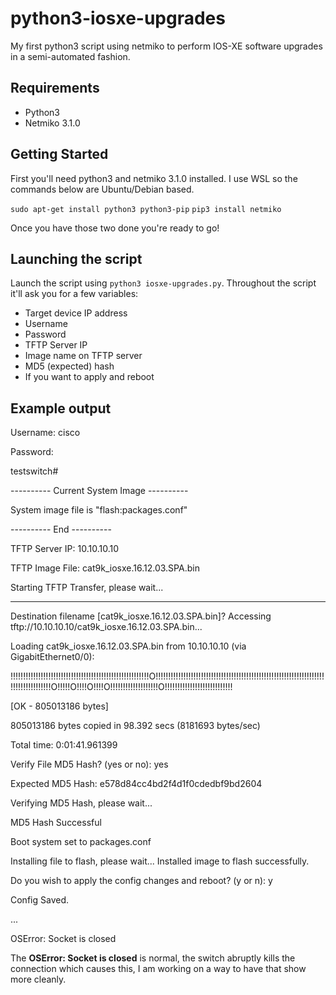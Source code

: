 
# python3-iosxe-upgrades
My first python3 script using netmiko to perform IOS-XE software upgrades in a semi-automated fashion.

## Requirements
* Python3
* Netmiko 3.1.0

## Getting Started
First you'll need python3 and netmiko 3.1.0 installed. I use WSL so the commands below are Ubuntu/Debian based.

`sudo apt-get install python3 python3-pip`
`pip3 install netmiko`

Once you have those two done you're ready to go!

## Launching the script
Launch the script  using `python3 iosxe-upgrades.py`. Throughout the script it'll ask you for a few variables:
* Target device IP address
* Username
* Password
* TFTP Server IP
* Image name on TFTP server
* MD5 (expected) hash
* If you want to apply and reboot

## Example output
Username: cisco

Password:

testswitch#


---------- Current System Image ----------

System image file is "flash:packages.conf"

---------- End ----------


TFTP Server IP: 10.10.10.10

TFTP Image File: cat9k_iosxe.16.12.03.SPA.bin

Starting TFTP Transfer, please wait...


----------
Destination filename [cat9k_iosxe.16.12.03.SPA.bin]? Accessing tftp://10.10.10.10/cat9k_iosxe.16.12.03.SPA.bin...

Loading cat9k_iosxe.16.12.03.SPA.bin from 10.10.10.10 (via GigabitEthernet0/0): 

!!!!!!!!!!!!!!!!!!!!!!!!!!!!!!!!!!!!!!!!!!!!!!!!!!!!!!!O!!!!!!!!!!!!!!!!!!!!!!!!!!!!!!!!!!!!!!!!!!!!!!!!!!!!!!!!!!!!!!!!!!!!!!!!!!!!!!!!!!!O!!!!!O!!!!O!!!!O!!!!!!!!!!!!!!!!!!!O!!!!!!!!!!!!!!!!!!!!!!!!!!!

[OK - 805013186 bytes]

805013186 bytes copied in 98.392 secs (8181693 bytes/sec)



Total time: 0:01:41.961399


Verify File MD5 Hash? (yes or no): yes

Expected MD5 Hash: e578d84cc4bd2f4d1f0cdedbf9bd2604

Verifying MD5 Hash, please wait...

MD5 Hash Successful


Boot system set to packages.conf


Installing file to flash, please wait...
Installed image to flash successfully.



Do you wish to apply the config changes and reboot? (y or n): y

Config Saved.

...

OSError: Socket is closed

The **OSError: Socket is closed** is normal, the switch abruptly kills the connection which causes this, I am working on a way to have that show more cleanly.
